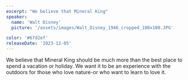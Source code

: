 ```yaml
---
excerpt: "We believe that Mineral King"
speaker:
  name: 'Walt Disney'
  picture: '/assets/images/Walt_Disney_1946_cropped_100x100.JPG'

color: '#67d2ef'
releaseDate: '2023-12-05'
---
```

We believe that Mineral King should be much more than the best place to spend a vacation or holiday. We want it to be an experience with the outdoors for those who love nature-or who want to learn to love it.
